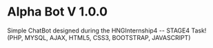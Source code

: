 # Alpha Bot V 1.0.0
Simple ChatBot designed during the HNGInternship4 -- STAGE4 Task!<br />
(PHP, MYSQL, AJAX, HTML5, CSS3, BOOTSTRAP, JAVASCRIPT)
